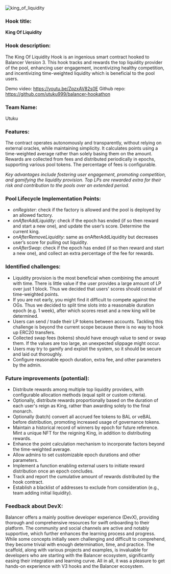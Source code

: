 ![king_of_liquidity](https://github.com/user-attachments/assets/270e4702-cb1a-4b7d-8791-fad3844bc923)

### Hook title:

**King Of Liquidity**

### Hook description:

The King Of Liquidity Hook is an ingenious smart contract hooked to Balancer Version 3. This hook tracks and rewards the top liquidity provider of the pool, enhancing user engagement, incentivizing healthy competition, and incentivizing time-weighted liquidity which is beneficial to the pool users.

Demo video: https://youtu.be/ZpzxAV82s0E
Github repo: https://github.com/utuku999/balancer-hookathon

### Team Name:

Utuku

### Features:

The contract operates autonomously and transparently, without relying on external oracles, while maintaining simplicity. It calculates points using a time-weighted average rather than solely basing them on the amount. Rewards are collected from fees and distributed periodically in epochs, supporting various pool tokens. The percentage of fees is configurable.

_Key advantages include fostering user engagement, promoting competition, and gamifying the liquidity provision. Top LPs are rewarded extra for their risk and contribution to the pools over an extended period._

### Pool Lifecycle Implementation Points:

- _onRegister_: check if the factory is allowed and the pool is deployed by an allowed factory.
- _onAfterAddLiquidity_: check if the epoch has ended (if so then reward and start a new one), and update the user’s score. Determine the current king.
- _onAfterRemoveLiquidity_: same as onAfterAddLiquidity but decreases user’s score for pulling out liquidity.
- _onAfterSwap_: check if the epoch has ended (if so then reward and start a new one), and collect an extra percentage of the fee for rewards.

### Identified challenges:

- Liquidity provision is the most beneficial when combining the amount with time. There is little value if the user provides a large amount of LP over just 1 block. Thus we decided that users' scores should consist of time-weighted points.
- If you are not early, you might find it difficult to compete against the OGs. Thus we decided to split time slots into a reasonable duration epoch (e.g. 1 week), after which scores reset and a new king will be determined.
- Users can send / trade their LP tokens between accounts. Tackling this challenge is beyond the current scope because there is no way to hook up ERC20 transfers.
- Collected swap fees (tokens) should have enough value to send or swap them. If the values are too large, an unexpected slippage might occur.
- Users may try to gamify and exploit the system, so it should be secure and laid out thoroughly.
- Configure reasonable epoch duration, extra fee, and other parameters by the admin.

### Future improvements (potential):

- Distribute rewards among multiple top liquidity providers, with configurable allocation methods (equal split or custom criteria).
- Optionally, distribute rewards proportionally based on the duration of each user's reign as King, rather than awarding solely to the final monarch.
- Optionally (batch) convert all accrued fee tokens to BAL or veBAL before distribution, promoting increased usage of governance tokens.
- Maintain a historical record of winners by epoch for future reference. Mint a unique NFT for the reigning King, in addition to distributing rewards.
- Enhance the point calculation mechanism to incorporate factors beyond the time-weighted average.
- Allow admins to set customizable epoch durations and other parameters.
- Implement a function enabling external users to initiate reward distribution once an epoch concludes.
- Track and report the cumulative amount of rewards distributed by the hook contract.
- Establish a blacklist of addresses to exclude from consideration (e.g., team adding initial liquidity).

### Feedback about DevX:

Balancer offers a mainly positive developer experience (DevX), providing thorough and comprehensive resources for swift onboarding to their platform. The community and social channels are active and notably supportive, which further enhances the learning process and progress. While some concepts initially seem challenging and difficult to comprehend, they become trivial with enough determination, time, and practice. The scaffold, along with various projects and examples, is invaluable for developers who are starting with the Balancer ecosystem, significantly easing their integration and learning curve. All in all, it was a pleasure to get hands-on experience with V3 hooks and the Balancer ecosystem.
